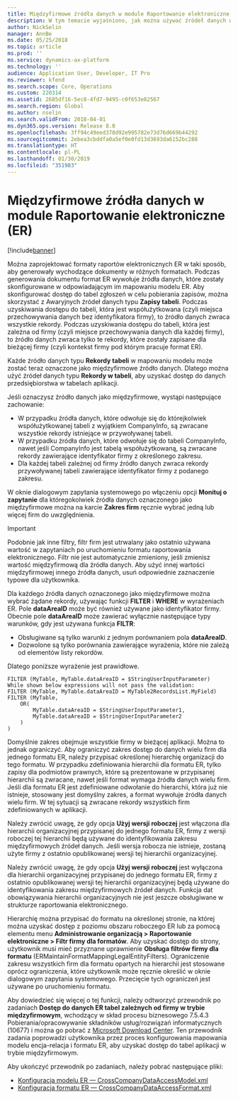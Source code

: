 ```yaml
---
title: Międzyfirmowe źródła danych w module Raportowanie elektroniczne (ER)
description: W tym temacie wyjaśniono, jak można używać źródeł danych wielu firm w Raportowaniu elektronicznym (RE).
author: NickSelin
manager: AnnBe
ms.date: 05/25/2018
ms.topic: article
ms.prod: ''
ms.service: dynamics-ax-platform
ms.technology: ''
audience: Application User, Developer, IT Pro
ms.reviewer: kfend
ms.search.scope: Core, Operations
ms.custom: 220314
ms.assetid: 2685df16-5ec8-4fd7-9495-c0f653e82567
ms.search.region: Global
ms.author: nselin
ms.search.validFrom: 2018-04-01
ms.dyn365.ops.version: Release 8.0
ms.openlocfilehash: 3ff94c49eed378d92e995782e73d76d669b44292
ms.sourcegitcommit: 2ebea3cbddfa0a5ef0e0fd13d3693da6152bc288
ms.translationtype: HT
ms.contentlocale: pl-PL
ms.lasthandoff: 01/30/2019
ms.locfileid: "351983"
---
```

# <a name="cross-company-data-sources-in-electronic-reporting-er"></a>Międzyfirmowe źródła danych w module Raportowanie elektroniczne (ER)

[!include[banner](../includes/banner.md)]

Można zaprojektować formaty raportów elektronicznych ER w taki sposób, aby generowały wychodzące dokumenty w różnych formatach. Podczas generowania dokumentu format ER wywołuje źródła danych, które zostały skonfigurowane w odpowiadającym im mapowaniu modelu ER. Aby skonfigurować dostęp do tabel zgłoszeń w celu pobierania zapisów, można skorzystać z Awaryjnych źródeł danych typu **Zapisy tabeli**. Podczas uzyskiwania dostępu do tabeli, która jest współużytkowana (czyli miejsca przechowywania danych bez identyfikatora firmy), to źródło danych zwraca wszystkie rekordy. Podczas uzyskiwania dostępu do tabeli, która jest zależna od firmy (czyli miejsce przechowywania danych dla każdej firmy), to źródło danych zwraca tylko te rekordy, które zostały zapisane dla bieżącej firmy (czyli kontekst firmy pod którym pracuje format ER).

Każde źródło danych typu **Rekordy tabeli** w mapowaniu modelu może zostać teraz oznaczone jako międzyfirmowe źródło danych. Dlatego można użyć źródeł danych typu **Rekordy w tabeli**, aby uzyskać dostęp do danych przedsiębiorstwa w tabelach aplikacji.

Jeśli oznaczysz źródło danych jako międzyfirmowe, wystąpi następujące zachowanie:

- W przypadku źródła danych, które odwołuje się do którejkolwiek współużytkowanej tabeli z wyjątkiem CompanyInfo, są zwracane wszystkie rekordy istniejące w przywoływanej tabeli. 
- W przypadku źródła danych, które odwołuje się do tabeli CompanyInfo, nawet jeśli CompanyInfo jest tabelą współużytkowaną, są zwracane rekordy zawierające identyfikator firmy z określonego zakresu.
- Dla każdej tabeli zależnej od firmy źródło danych zwraca rekordy przywoływanej tabeli zawierające identyfikator firmy z podanego zakresu.

W oknie dialogowym zapytania systemowego po włączeniu opcji **Monituj o zapytanie** dla któregokolwiek źródła danych oznaczonego jako międzyfirmowe można na karcie **Zakres firm** ręcznie wybrać jedną lub więcej firm do uwzględnienia.

> [!IMPORTANT]
> Podobnie jak inne filtry, filtr firm jest utrwalany jako ostatnio używana wartość w zapytaniach po uruchomieniu formatu raportowania elektronicznego. Filtr nie jest automatycznie zmieniony, jeśli zmienisz wartość międzyfirmową dla źródła danych. Aby użyć innej wartości międzyfirmowej innego źródła danych, usuń odpowiednie zaznaczenie typowe dla użytkownika.

Dla każdego źródła danych oznaczonego jako międzyfirmowe można wybrać żądane rekordy, używając funkcji **FILTER** i **WHERE** w wyrażeniach ER. Pole **dataAreaID** może być również używane jako identyfikator firmy. Obecnie pole **dataAreaID** może zawierać wyłącznie następujące typy warunków, gdy jest używana funkcja **FILTR**:

- Obsługiwane są tylko warunki z jednym porównaniem pola **dataAreaID**.
- Dozwolone są tylko porównania zawierające wyrażenia, które nie zależą od elementów listy rekordów.

Dlatego poniższe wyrażenie jest prawidłowe.

```
FILTER (MyTable, MyTable.dataAreaID = $StringUserInputParameter)
While shown below expressions will not pass the validation:
FILTER (MyTable, MyTable.dataAreaID = MyTable2RecordsList.MyField)
FILTER (MyTable, 
    OR(
        MyTable.dataAreaID = $StringUserInputParameter1,
        MyTable.dataAreaID = $StringUserInputParameter2
    )
)
```

Domyślnie zakres obejmuje wszystkie firmy w bieżącej aplikacji. Można to jednak ograniczyć. Aby ograniczyć zakres dostęp do danych wielu firm dla jednego formatu ER, należy przypisać określonej hierarchię organizacji do tego formatu. W przypadku zdefiniowania hierarchii dla formatu ER, tylko zapisy dla podmiotów prawnych, które są prezentowane w przypisanej hierarchii są zwracane, nawet jeśli format wymaga źródła danych wielu firm. Jeśli dla formatu ER jest zdefiniowane odwołanie do hierarchii, która już nie istnieje, stosowany jest domyślny zakres, a format wywołuje źródła danych wielu firm. W tej sytuacji są zwracane rekordy wszystkich firm zdefiniowanych w aplikacji.

Należy zwrócić uwagę, że gdy opcja **Użyj wersji roboczej** jest włączona dla hierarchii organizacyjnej przypisanej do jednego formatu ER, firmy z wersji roboczej tej hierarchii będą używane do identyfikowania zakresu międzyfirmowych źródeł danych. Jeśli wersja robocza nie istnieje, zostaną użyte firmy z ostatnio opublikowanej wersji tej hierarchii organizacyjnej.

Należy zwrócić uwagę, że gdy opcja **Użyj wersji roboczej** jest wyłączona dla hierarchii organizacyjnej przypisanej do jednego formatu ER, firmy z ostatnio opublikowanej wersji tej hierarchii organizacyjnej będą używane do identyfikowania zakresu międzyfirmowych źródeł danych. Funkcja dat obowiązywania hierarchii organizacyjnych nie jest jeszcze obsługiwane w strukturze raportowania elektronicznego.

Hierarchię można przypisać do formatu na określonej stronie, na której można uzyskać dostęp z poziomu obszaru roboczego ER lub za pomocą elementu menu **Administrowanie organizacją \> Raportowanie elektroniczne \> Filtr firmy dla formatów**. Aby uzyskać dostęp do strony, użytkownik musi mieć przyznane uprawnienie **Obsługa filtrów firmy dla formatu** (ERMaintainFormatMappingLegalEntityFilters). Ograniczenie zakresu wszystkich firm dla formatu opartych na hierarchii jest stosowane oprócz ograniczenia, które użytkownik może ręcznie określić w oknie dialogowym zapytania systemowego. Przecięcie tych ograniczeń jest używane po uruchomieniu formatu.

Aby dowiedzieć się więcej o tej funkcji, należy odtworzyć przewodnik po zadaniach **Dostęp do danych ER tabel zależnych od firmy w trybie międzyfirmowym**, wchodzący w skład procesu biznesowego 7.5.4.3 Pobierania/opracowywanie składników usług/rozwiązań informatycznych (10677) i można go pobrać z [Microsoft Download Center](https://go.microsoft.com/fwlink/?linkid=874684). Ten przewodnik zadania poprowadzi użytkownika przez proces konfigurowania mapowania modelu encja-relacja i formatu ER, aby uzyskać dostęp do tabel aplikacji w trybie międzyfirmowym.

Aby ukończyć przewodnik po zadaniach, należy pobrać następujące pliki:

- [Konfiguracja modelu ER — CrossCompanyDataAccessModel.xml](https://go.microsoft.com/fwlink/?linkid=874111)
- [Konfiguracja formatu ER — CrossCompanyDataAccessFormat.xml](https://go.microsoft.com/fwlink/?linkid=874111)
